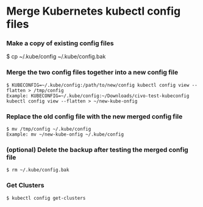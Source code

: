 # Merge Kubernetes kubectl config files
### Make a copy of existing config files
$ cp ~/.kube/config ~/.kube/config.bak

### Merge the two config files together into a new config file
```
$ KUBECONFIG=~/.kube/config:/path/to/new/config kubectl config view --flatten > /tmp/config
Example: KUBECONFIG=~/.kube/config:~/Downloads/civo-test-kubeconfig kubectl config view --flatten > ~/new-kube-onfig
```

### Replace the old config file with the new merged config file
```
$ mv /tmp/config ~/.kube/config
Example: mv ~/new-kube-onfig ~/.kube/config
```

### (optional) Delete the backup after testing the merged config file
```
$ rm ~/.kube/config.bak
```

### Get Clusters
```
$ kubectl config get-clusters
```
